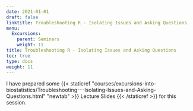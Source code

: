 ```yaml
---
date: 2021-01-01
draft: false
linktitle: Troubleshooting R - Isolating Issues and Asking Questions
menu:
  Excursions:
    parent: Seminars
    weight: 11
title: Troubleshooting R - Isolating Issues and Asking Questions
toc: true
type: docs
weight: 11
---
```


I have prepared some {{< staticref "courses/excursions-into-biostatistics/Troubleshooting---Isolating-Issues-and-Asking-Questions.html" "newtab" >}} Lecture Slides {{< /staticref >}} for this session.